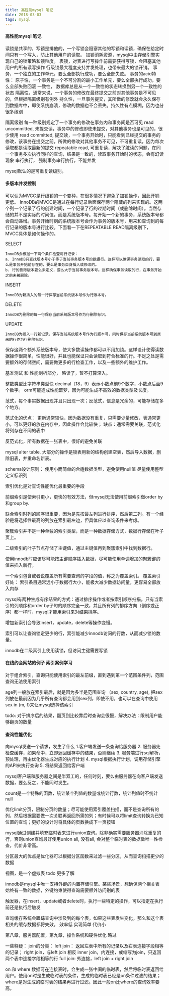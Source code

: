 ```yaml
---
title: 高性能mysql 笔记	
date: 2018-03-03
tags: mysql
---
```

	
#### 高性能mysql 笔记	

读锁是共享的，写锁是排他的，一个写锁会阻塞其他的写锁和读锁，确保在给定时间只有一个写入，防止其他用户的读取。
加锁消耗资源，mysql中由存储引擎实现自己的锁策略和锁粒度。
表锁，对表进行写操作前需要获得写锁，会阻塞其他用户的所有读写操作
行级锁最大程度支持并发处理，也带来最大的锁开销。
事务，一个独立的工作单元，要么全部执行成功，要么全部失败。
事务的acid特性：
原子性，一个事务是一个不可分割的最小工作单元，要么全部执行成功，要么全部失败回滚
一致性， 数据库总是从一个一致性的状态转换到另一个一致性的状态
隔离性，通常来说，一个事务的修改在最终提交之前对其他事务是不可见的，但根据隔离级别有例外
持久性，一旦事务提交，其所做的修改就会永久保存到数据库中，即使系统崩溃，修改的数据也不会丢失。持久性有点模糊，因为也分很多级别

隔离级别
每一种级别规定了一个事务的修改在事务内和事务间是否可见
read uncommitted, 未提交读，事务中的修改即使未提交，对其他事务也是可见的，很少使用
read committed, 提交读，一个事务开始时，只能看到已经提交的事务的修改，该事务在提交之前，所做的修改对其他事务不可见，不可重复读，因为每次读取都是读取最新的提交
repeatable read, 可重复读，解决了脏读的问题，在同一个事务多次执行同样的查询，结果是一致的，读取事务开始时的状态，会有幻读现象
串行执行， 强制事务串行执行，不能并发

mysql默认的是可重复读级别。

#### 多版本并发控制
可以认为MVCC是行级锁的一个变种，在很多情况下避免了加锁操作，因此开销更低。
InnoDB的MVCC是通过在每行记录后面保存两个隐藏的列来实现的。这两个列一个记录了行的创建时间，一个记录了行的过期时间（或删除时间）。当然存储的并不是实际的时间值，而是系统版本号。每开始一个新的事务，系统版本号都会自动递增。事务开始时刻的系统版本号会作为事务的版本号，用来和查询到的每行记录的版本号进行比较。下面看一下在REPEATABLE READ隔离级别下，MVCC具体是如何操作的。

SELECT

	InnoDB会根据一下两个条件检查每行记录：
	a. InnoDB只查找版本号小于等于当前事务版本号的数据行。这样可以确保事务读取的行，要么是事务开始前存在的，要么是事务自身插入或修改的。
	b. 行的删除版本要么未定义，要么大于当前事务版本号。这样确保事务读取的行，在事务开始之前未被删除。
	
INSERT

	InnoDB为新插入的每一行保存当前系统版本号作为行版本号。
	
DELETE

	InnoDB为删除的每一行保存当前系统版本号作为行删除标识。
	
UPDATE

	InnoDB为插入一行新记录，保存当前系统版本号作为行版本号，同时保存当前系统版本号到原来的行作为行删除标识。
	
保存这两个额外系统版本号，使大多数读操作都可以不用加锁。这样设计使得读数据操作很简单，性能很好，并且也能保证只会读取到符合标准的行。不足之处是需要额外的存储空间，需要做更多的行检查工作，以及一些额外的维护工作。


基准测试 和 性能剖析部分， 略读了，暂不打算深入。

整数类型比字符串类型快
decimal（18，9）表示小数点前9个数字，小数点后面9个数字。
orm可能造成性能噩梦，因为可能生成不高效的数据类型及长度。


范式，每个事实数据出现并且只出现一次；反范式，信息是冗余的，可能存储在多个地方。

范式化的优点： 更新通常较快，因为数据没有重复，只需要少量修改，表通常更小，可以更好的放在内存中，因此操作会比较快；
缺点：通常需要关联，范式化将列存在不同的表中

反范式化，所有数据在一张表中，很好的避免关联

mysql alter table, 大部分的操作是锁表用新的结构创建空表，然后导入数据，删除旧表，并重命名新表。

schema设计原则：
使用小而简单的合适数据类型，避免使用null值
尽量使用整型定义标识列


索引优化是对查询性能优化最重要的手段

前缀索引是使索引更小，更快的有效方法，但mysql无法使用前缀索引做order by和group by.

联合索引时列的顺序很重要，因为是先按最左列进行排序，然后第二列。有一个经验是将选择性最高的列放在索引最左边，但具体应以查询条件来考虑。

聚簇索引并不是一种单独的索引类型，而是一种数据存储方式，数据行存储在叶子页上。

二级索引的叶子节点存储了主键值，通过主键值再到聚簇索引中找到数据行。

使用innodb时应该尽可能按主键顺序插入数据，尽可能使用单调增加的聚簇键的值来插入新行。

一个索引包含或者说覆盖所有需要查询的字段的值，称之为覆盖索引。
覆盖索引好处： 索引条目通常远小于数据行大小，能极大减少数据访问量，更容易全部放入内存

mysql有两种生成有序结果的方式：通过排序操作或者按索引顺序扫描。只有当索引的列顺序和order by子句的顺序完全一致，并且所有列的排序方向（倒序或正序）都一样时，mysql才能用索引来对结果排序。


增加新索引会导致insert，update，delete等操作变慢。

索引可以让查询锁定更少的行，索引能减少innodb访问的行数，从而减少锁的数量。

innodb在二级索引上使用读锁，但访问主键需要写锁
#### 在线约会网站的例子 索引案例学习
对于组合索引，查询只能使用索引的最左前缀，直到遇到第一个范围条件列，范围查询无法使用索引

age列一般放在索引最后，就是因为多半是范围查询
（sex, country, age), 把sex列放在最前因为几乎所有查询都会用到sex列，即使不用，也可以在查询中使用 sex in (m, f)来让mysql选择该索引


todo: 对于排序后的结果，翻页到比较靠后时查询会很慢，解决办法：限制用户能够翻页的数量

#### 查询性能优化
向mysql发送一个请求，发生了什么
1.客户端发送一条查询给服务器
2. 服务器先检查缓存，如果命中，立即返回缓存中的结果，否则继续
3. 服务端进行sql解析，预处理，再由优化器生成对应的执行计划
4. mysql根据执行计划，调用存储引擎的API来执行查询
5. 将结果返回给客户端

mysql客户端和服务器之间是半双工的，任何时刻，要么由服务器在向客户端发送数据，要么反之，不能同时发生。

count是一个特殊的函数，统计某个列值的数量或统计行数，统计列值时不统计null

优化limit分页，限制分页的数量；尽可能使用索引覆盖扫描，而不是查询所有的列，然后根据需要做一次关联再返回所需的列；有时候可以将limit查询转换为已知位置的查询；更好的设计时将具体的页数换成下一页按钮

mysql通过创建并填充临时表来进行union查询。除非确实需要服务器消除重复的行，否则union查询最好使用union all, 没有all, 会对整个临时表的数据做唯一性检查，代价非常高。


分区最大的优点是优化器可以根据分区函数来过滤一些分区，从而查询扫描更少的数据

视图，是一个虚拟表 todo 更多了解

innodb是mysql中唯一支持外键的内置存储引擎。某些场景，想确保两个相关表始终有一致的数据，外键约束使得查询需要额外访问别的表

触发器，在insert，update或者delete时，执行一些特定的操作，可以指定在执行前还是执行后触发

查询缓存系统会跟踪查询中涉及到的每个表，如果这些表发生变化，那么和这个表相关的缓存数据都将失效。 效率低 实现简单 代价小

第八章，服务器配置，第九章，操作系统和硬件优化 略过

一些释疑：
join的分类：
left join： 返回左表中所有的记录以及右表连接字段相等的记录；
right join，与left join 相反
inner join，内连接，或缩写为join，只返回两个表中连接字段相等的行
full join: 外连接，left join + right join

on 和 where 
数据可在连接表时，会生成一张中间的临时表，然后将临时表返回给用户。使用on时是生成临时表的条件，生成的临时表已经是on条件过滤的结果；where是对生成的临时表的结果再进行过滤。因此一般on比where的查询效率要高。

